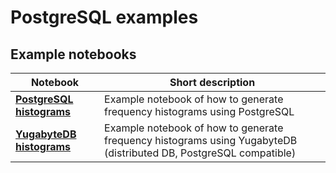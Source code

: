# PostgreSQL examples

## Example notebooks

| Notebook                                                   | Short description                                                                                                 | 
|------------------------------------------------------------|-------------------------------------------------------------------------------------------------------------------|
| [**PostgreSQL histograms**](PostgreSQL_histograms.ipynb)   | Example notebook of how to generate frequency histograms using PostgreSQL                                         |
| [**YugabyteDB histograms**](PostgreSQL_histograms.ipynb)   | Example notebook of how to generate frequency histograms using YugabyteDB (distributed DB, PostgreSQL compatible) |

